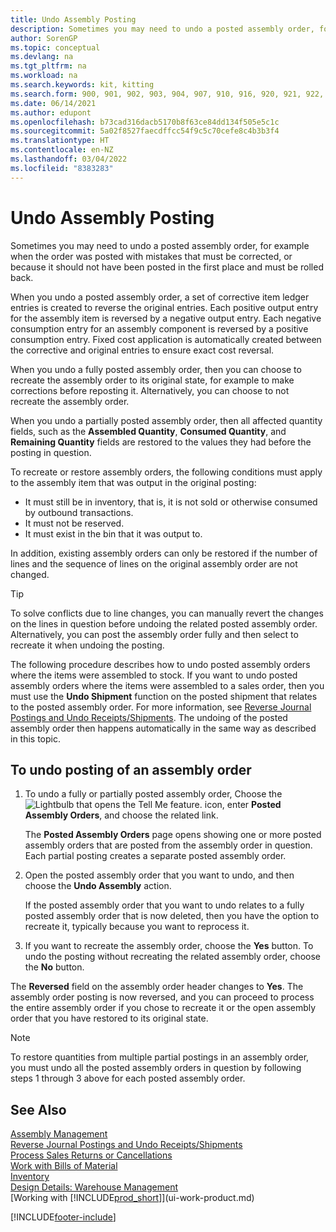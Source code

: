 ```yaml
---
title: Undo Assembly Posting
description: Sometimes you may need to undo a posted assembly order, for example when the order was posted with mistakes that must be corrected.
author: SorenGP
ms.topic: conceptual
ms.devlang: na
ms.tgt_pltfrm: na
ms.workload: na
ms.search.keywords: kit, kitting
ms.search.form: 900, 901, 902, 903, 904, 907, 910, 916, 920, 921, 922, 923, 940, 941, 942, 930, 931, 932, 914, 915, 905
ms.date: 06/14/2021
ms.author: edupont
ms.openlocfilehash: b73cad316dacb5170b8f63ce84dd134f505e5c1c
ms.sourcegitcommit: 5a02f8527faecdffcc54f9c5c70cefe8c4b3b3f4
ms.translationtype: HT
ms.contentlocale: en-NZ
ms.lasthandoff: 03/04/2022
ms.locfileid: "8383283"
---
```

# <a name="undo-assembly-posting"></a>Undo Assembly Posting
Sometimes you may need to undo a posted assembly order, for example when the order was posted with mistakes that must be corrected, or because it should not have been posted in the first place and must be rolled back.

When you undo a posted assembly order, a set of corrective item ledger entries is created to reverse the original entries. Each positive output entry for the assembly item is reversed by a negative output entry. Each negative consumption entry for an assembly component is reversed by a positive consumption entry. Fixed cost application is automatically created between the corrective and original entries to ensure exact cost reversal.  

When you undo a fully posted assembly order, then you can choose to recreate the assembly order to its original state, for example to make corrections before reposting it. Alternatively, you can choose to not recreate the assembly order.  

When you undo a partially posted assembly order, then all affected quantity fields, such as the **Assembled Quantity**, **Consumed Quantity**, and **Remaining Quantity** fields are restored to the values they had before the posting in question.  

To recreate or restore assembly orders, the following conditions must apply to the assembly item that was output in the original posting:  

-   It must still be in inventory, that is, it is not sold or otherwise consumed by outbound transactions.  
-   It must not be reserved.  
-   It must exist in the bin that it was output to.  

In addition, existing assembly orders can only be restored if the number of lines and the sequence of lines on the original assembly order are not changed.  

> [!TIP]  
>  To solve conflicts due to line changes, you can manually revert the changes on the lines in question before undoing the related posted assembly order. Alternatively, you can post the assembly order fully and then select to recreate it when undoing the posting.  

The following procedure describes how to undo posted assembly orders where the items were assembled to stock. If you want to undo posted assembly orders where the items were assembled to a sales order, then you must use the **Undo Shipment** function on the posted shipment that relates to the posted assembly order. For more information, see [Reverse Journal Postings and Undo Receipts/Shipments](finance-how-reverse-journal-posting.md). The undoing of the posted assembly order then happens automatically in the same way as described in this topic.  

## <a name="to-undo-posting-of-an-assembly-order"></a>To undo posting of an assembly order  
1.  To undo a fully or partially posted assembly order, Choose the ![Lightbulb that opens the Tell Me feature.](media/ui-search/search_small.png "Tell me what you want to do") icon, enter **Posted Assembly Orders**, and choose the related link.  

    The **Posted Assembly Orders** page opens showing one or more posted assembly orders that are posted from the assembly order in question. Each partial posting creates a separate posted assembly order.  
2.  Open the posted assembly order that you want to undo, and then choose the **Undo Assembly** action.  

    If the posted assembly order that you want to undo relates to a fully posted assembly order that is now deleted, then you have the option to recreate it, typically because you want to reprocess it.  
3.  If you want to recreate the assembly order, choose the **Yes** button. To undo the posting without recreating the related assembly order, choose the **No** button.  

The **Reversed** field on the assembly order header changes to **Yes**. The assembly order posting is now reversed, and you can proceed to process the entire assembly order if you chose to recreate it or the open assembly order that you have restored to its original state.  

> [!NOTE]  
>  To restore quantities from multiple partial postings in an assembly order, you must undo all the posted assembly orders in question by following steps 1 through 3 above for each posted assembly order.  

## <a name="see-also"></a>See Also  
[Assembly Management](assembly-assemble-items.md)  
[Reverse Journal Postings and Undo Receipts/Shipments](finance-how-reverse-journal-posting.md)  
[Process Sales Returns or Cancellations](sales-how-process-sales-returns-cancellations.md)    
[Work with Bills of Material](inventory-how-work-BOMs.md)  
[Inventory](inventory-manage-inventory.md)  
[Design Details: Warehouse Management](design-details-warehouse-management.md)  
[Working with [!INCLUDE[prod_short](includes/prod_short.md)]](ui-work-product.md)


[!INCLUDE[footer-include](includes/footer-banner.md)]